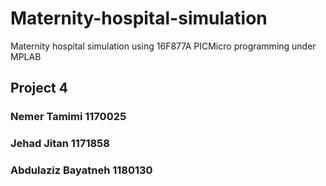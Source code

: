 # Maternity-hospital-simulation
Maternity hospital simulation using 16F877A PICMicro programming under MPLAB

## Project 4

### Nemer Tamimi 1170025 

### Jehad Jitan 1171858

### Abdulaziz Bayatneh 1180130
